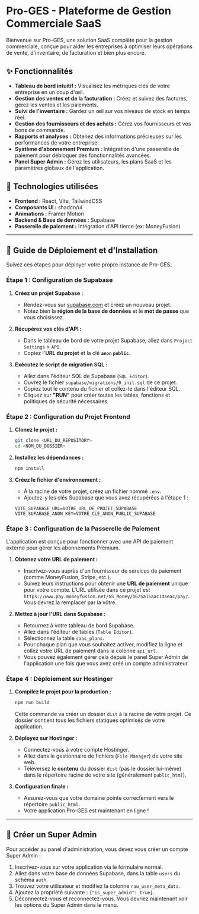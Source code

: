# Pro-GES - Plateforme de Gestion Commerciale SaaS

Bienvenue sur Pro-GES, une solution SaaS complète pour la gestion commerciale, conçue pour aider les entreprises à optimiser leurs opérations de vente, d'inventaire, de facturation et bien plus encore.

## ✨ Fonctionnalités

*   **Tableau de bord intuitif :** Visualisez les métriques clés de votre entreprise en un coup d'œil.
*   **Gestion des ventes et de la facturation :** Créez et suivez des factures, gérez les ventes et les paiements.
*   **Suivi de l'inventaire :** Gardez un œil sur vos niveaux de stock en temps réel.
*   **Gestion des fournisseurs et des achats :** Gérez vos fournisseurs et vos bons de commande.
*   **Rapports et analyses :** Obtenez des informations précieuses sur les performances de votre entreprise.
*   **Système d'abonnement Premium :** Intégration d'une passerelle de paiement pour débloquer des fonctionnalités avancées.
*   **Panel Super Admin :** Gérez les utilisateurs, les plans SaaS et les paramètres globaux de l'application.

## 🚀 Technologies utilisées

*   **Frontend :** React, Vite, TailwindCSS
*   **Composants UI :** shadcn/ui
*   **Animations :** Framer Motion
*   **Backend & Base de données :** Supabase
*   **Passerelle de paiement :** Intégration d'API tierce (ex: MoneyFusion)

---

## 🔧 Guide de Déploiement et d'Installation

Suivez ces étapes pour déployer votre propre instance de Pro-GES.

### Étape 1 : Configuration de Supabase

1.  **Créez un projet Supabase :**
    *   Rendez-vous sur [supabase.com](https://supabase.com) et créez un nouveau projet.
    *   Notez bien la **région de la base de données** et le **mot de passe** que vous choisissez.

2.  **Récupérez vos clés d'API :**
    *   Dans le tableau de bord de votre projet Supabase, allez dans `Project Settings` > `API`.
    *   Copiez l'**URL du projet** et la clé **`anon` `public`**.

3.  **Exécutez le script de migration SQL :**
    *   Allez dans l'éditeur SQL de Supabase (`SQL Editor`).
    *   Ouvrez le fichier `supabase/migrations/0_init.sql` de ce projet.
    *   Copiez tout le contenu du fichier et collez-le dans l'éditeur SQL.
    *   Cliquez sur **"RUN"** pour créer toutes les tables, fonctions et politiques de sécurité nécessaires.

### Étape 2 : Configuration du Projet Frontend

1.  **Clonez le projet :**
    ```bash
    git clone <URL_DU_REPOSITORY>
    cd <NOM_DU_DOSSIER>
    ```

2.  **Installez les dépendances :**
    ```bash
    npm install
    ```

3.  **Créez le fichier d'environnement :**
    *   À la racine de votre projet, créez un fichier nommé `.env`.
    *   Ajoutez-y les clés Supabase que vous avez récupérées à l'étape 1 :
    ```env
    VITE_SUPABASE_URL=VOTRE_URL_DE_PROJET_SUPABASE
    VITE_SUPABASE_ANON_KEY=VOTRE_CLE_ANON_PUBLIC_SUPABASE
    ```

### Étape 3 : Configuration de la Passerelle de Paiement

L'application est conçue pour fonctionner avec une API de paiement externe pour gérer les abonnements Premium.

1.  **Obtenez votre URL de paiement :**
    *   Inscrivez-vous auprès d'un fournisseur de services de paiement (comme MoneyFusion, Stripe, etc.).
    *   Suivez leurs instructions pour obtenir une **URL de paiement** unique pour votre compte. L'URL utilisée dans ce projet est `https://www.pay.moneyfusion.net/GS_Money/b625a15aac1daeac/pay/`. Vous devrez la remplacer par la vôtre.

2.  **Mettez à jour l'URL dans Supabase :**
    *   Retournez à votre tableau de bord Supabase.
    *   Allez dans l'éditeur de tables (`Table Editor`).
    *   Sélectionnez la table `saas_plans`.
    *   Pour chaque plan que vous souhaitez activer, modifiez la ligne et collez votre URL de paiement dans la colonne `api_url`.
    *   Vous pouvez également gérer cela depuis le panel Super Admin de l'application une fois que vous avez créé un compte administrateur.

### Étape 4 : Déploiement sur Hostinger

1.  **Compilez le projet pour la production :**
    ```bash
    npm run build
    ```
    Cette commande va créer un dossier `dist` à la racine de votre projet. Ce dossier contient tous les fichiers statiques optimisés de votre application.

2.  **Déployez sur Hostinger :**
    *   Connectez-vous à votre compte Hostinger.
    *   Allez dans le gestionnaire de fichiers (`File Manager`) de votre site web.
    *   Téléversez le **contenu** du dossier `dist` (pas le dossier lui-même) dans le répertoire racine de votre site (généralement `public_html`).

3.  **Configuration finale :**
    *   Assurez-vous que votre domaine pointe correctement vers le répertoire `public_html`.
    *   Votre application Pro-GES est maintenant en ligne !

---

## 👑 Créer un Super Admin

Pour accéder au panel d'administration, vous devez vous créer un compte Super Admin :

1.  Inscrivez-vous sur votre application via le formulaire normal.
2.  Allez dans votre base de données Supabase, dans la table `users` du schéma `auth`.
3.  Trouvez votre utilisateur et modifiez la colonne `raw_user_meta_data`.
4.  Ajoutez la propriété suivante : `{"is_super_admin": true}`.
5.  Déconnectez-vous et reconnectez-vous. Vous devriez maintenant voir les options du Super Admin dans le menu.